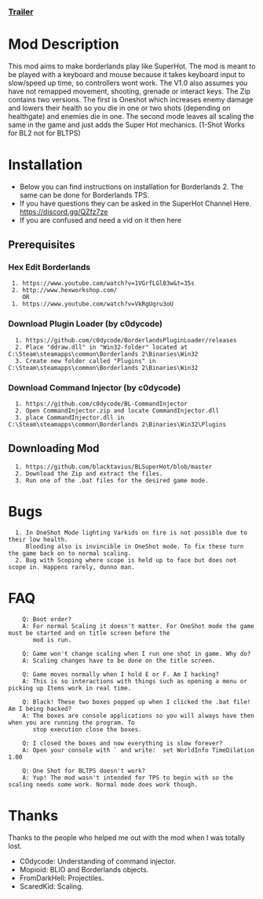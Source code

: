 ### [Trailer](https://discord.gg/QZfz7ze)
# Mod Description
 This mod aims to make borderlands play like SuperHot. The mod is meant to be played with a keyboard and mouse because it takes keyboard input to slow/speed up time, so controllers wont work. The V1.0 also assumes you have not remapped movement, shooting, grenade or interact keys. The Zip contains two versions. The first is Oneshot which increases enemy damage and lowers their health so you die in one or two shots (depending on healthgate) and enemies die in one. The second mode leaves all scaling the same in the game and just adds the Super Hot mechanics. (1-Shot Works for BL2 not for BLTPS)   
# Installation
* Below you can find instructions on installation for Borderlands 2. The same can be done for Borderlands TPS. 
* If you have questions they can be asked in the SuperHot Channel Here. https://discord.gg/QZfz7ze
* If you are confused and need a vid on it then here
## Prerequisites
###  Hex Edit Borderlands 
     1. https://www.youtube.com/watch?v=1VGrfLGl83w&t=35s
     2. http://www.hexworkshop.com/
        OR
     1. https://www.youtube.com/watch?v=VkRgUqru3oU
###  Download Plugin Loader (by c0dycode)  
      1. https://github.com/c0dycode/BorderlandsPluginLoader/releases
      2. Place "ddraw.dll" in "Win32-folder" located at C:\Steam\steamapps\common\Borderlands 2\Binaries\Win32
      3. Create new folder called "Plugins" in C:\Steam\steamapps\common\Borderlands 2\Binaries\Win32
###  Download Command Injector (by c0dycode)
      1. https://github.com/c0dycode/BL-CommandInjector
      2. Open CommandInjector.zip and locate CommandInjector.dll
      3. place CommandInjector.dll in C:\Steam\steamapps\common\Borderlands 2\Binaries\Win32\Plugins
##   Downloading Mod
      1. https://github.com/blacktavius/BLSuperHot/blob/master
      2. Download the Zip and extract the files.
      3. Run one of the .bat files for the desired game mode.
#     Bugs
      1. In OneShot Mode lighting Varkids on fire is not possible due to their low health. 
         Blooding also is invincible in OneShot mode. To fix these turn the game back on to normal scaling.
      2. Bug with Scoping where scope is held up to face but does not scope in. Happens rarely, dunno man. 
# FAQ 
        Q: Boot order?
        A: For normal Scaling it doesn't matter. For OneShot mode the game must be started and on title screen before the 
           mod is run. 

        Q: Game won't change scaling when I run one shot in game. Why do?
        A: Scaling changes have to be done on the title screen. 

        Q: Game moves normally when I hold E or F. Am I hacking?
        A: This is so interactions with things such as opening a menu or picking up Items work in real time.
 
        Q: Black! These two boxes popped up when I clicked the .bat file! Am I being hacked?
        A: The boxes are console applications so you will always have then when you are running the program. To 
           stop execution close the boxes.
 
        Q: I closed the boxes and now everything is slow forever?
        A: Open your console with ` and write:  set WorldInfo TimeDilation 1.00
        
        Q: One Shot for BLTPS doesn't work?
        A: Yup! The mod wasn't intended for TPS to begin with so the scaling needs some work. Normal mode does work though. 
# Thanks
Thanks to the people who helped me out with the mod when I was totally lost.
* C0dycode: Understanding of command injector.
* Mopioid: BLIO and Borderlands objects.
* FromDarkHell: Projectiles.
* ScaredKid: Scaling.
